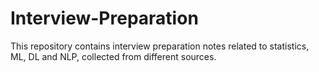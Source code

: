 # Interview-Preparation

This repository contains interview preparation notes related to statistics, ML, DL and NLP, collected from different sources.
